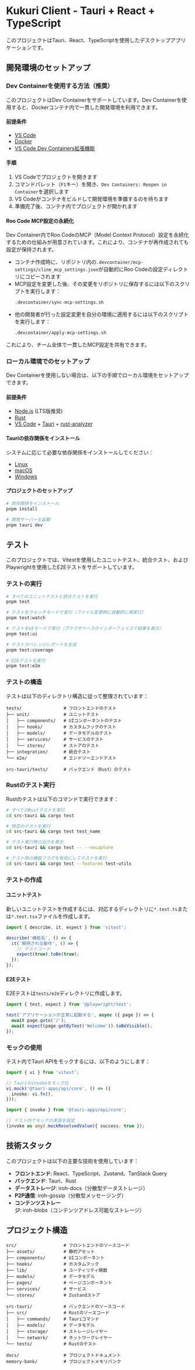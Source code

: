 # Kukuri Client - Tauri + React + TypeScript

このプロジェクトはTauri、React、TypeScriptを使用したデスクトップアプリケーションです。

## 開発環境のセットアップ

### Dev Containerを使用する方法（推奨）

このプロジェクトはDev Containerをサポートしています。Dev Containerを使用すると、Dockerコンテナ内で一貫した開発環境を利用できます。

#### 前提条件

- [VS Code](https://code.visualstudio.com/)
- [Docker](https://www.docker.com/products/docker-desktop/)
- [VS Code Dev Containers拡張機能](https://marketplace.visualstudio.com/items?itemName=ms-vscode-remote.remote-containers)

#### 手順

1. VS Codeでプロジェクトを開きます
2. コマンドパレット（`F1`キー）を開き、`Dev Containers: Reopen in Container`を選択します
3. VS Codeがコンテナをビルドして開発環境を準備するのを待ちます
4. 準備完了後、コンテナ内でプロジェクトが開かれます

#### Roo Code MCP設定の永続化

Dev Container内でRoo CodeのMCP（Model Context Protocol）設定を永続化するための仕組みが用意されています。これにより、コンテナが再作成されても設定が保持されます。

- コンテナ作成時に、リポジトリ内の`.devcontainer/mcp-settings/cline_mcp_settings.json`が自動的にRoo Codeの設定ディレクトリにコピーされます
- MCP設定を変更した後、その変更をリポジトリに保存するには以下のスクリプトを実行します：
  ```bash
  .devcontainer/sync-mcp-settings.sh
  ```
- 他の開発者が行った設定変更を自分の環境に適用するには以下のスクリプトを実行します：
  ```bash
  .devcontainer/apply-mcp-settings.sh
  ```

これにより、チーム全体で一貫したMCP設定を共有できます。

### ローカル環境でのセットアップ

Dev Containerを使用しない場合は、以下の手順でローカル環境をセットアップできます。

#### 前提条件

- [Node.js](https://nodejs.org/) (LTS版推奨)
- [Rust](https://www.rust-lang.org/tools/install)
- [VS Code](https://code.visualstudio.com/) + [Tauri](https://marketplace.visualstudio.com/items?itemName=tauri-apps.tauri-vscode) + [rust-analyzer](https://marketplace.visualstudio.com/items?itemName=rust-lang.rust-analyzer)

#### Tauriの依存関係をインストール

システムに応じて必要な依存関係をインストールしてください：

- [Linux](https://tauri.app/v1/guides/getting-started/prerequisites#setting-up-linux)
- [macOS](https://tauri.app/v1/guides/getting-started/prerequisites#setting-up-macos)
- [Windows](https://tauri.app/v1/guides/getting-started/prerequisites#setting-up-windows)

#### プロジェクトのセットアップ

```bash
# 依存関係をインストール
pnpm install

# 開発サーバーを起動
pnpm tauri dev
```

## テスト

このプロジェクトでは、Vitestを使用したユニットテスト、統合テスト、およびPlaywrightを使用したE2Eテストをサポートしています。

### テストの実行

```bash
# すべてのユニットテストと統合テストを実行
pnpm test

# テストをウォッチモードで実行（ファイル変更時に自動的に再実行）
pnpm test:watch

# テストをUIモードで実行（ブラウザベースのインターフェイスで結果を表示）
pnpm test:ui

# テストカバレッジレポートを生成
pnpm test:coverage

# E2Eテストを実行
pnpm test:e2e
```

### テストの構造

テストは以下のディレクトリ構造に従って整理されています：

```
tests/                # フロントエンドのテスト
├── unit/             # ユニットテスト
│   ├── components/   # UIコンポーネントのテスト
│   ├── hooks/        # カスタムフックのテスト
│   ├── models/       # データモデルのテスト
│   ├── services/     # サービスのテスト
│   └── stores/       # ストアのテスト
├── integration/      # 統合テスト
└── e2e/              # エンドツーエンドテスト

src-tauri/tests/      # バックエンド（Rust）のテスト
```

### Rustのテスト実行

Rustのテストは以下のコマンドで実行できます：

```bash
# すべてのRustテストを実行
cd src-tauri && cargo test

# 特定のテストを実行
cd src-tauri && cargo test test_name

# テスト実行時の出力を表示
cd src-tauri && cargo test -- --nocapture

# テスト用の機能フラグを有効にしてテストを実行
cd src-tauri && cargo test --features test-utils
```

### テストの作成

#### ユニットテスト

新しいユニットテストを作成するには、対応するディレクトリに`*.test.ts`または`*.test.tsx`ファイルを作成します。

```typescript
import { describe, it, expect } from 'vitest';

describe('機能名', () => {
  it('期待される動作', () => {
    // テストコード
    expect(true).toBe(true);
  });
});
```

#### E2Eテスト

E2Eテストは`tests/e2e`ディレクトリに作成します。

```typescript
import { test, expect } from '@playwright/test';

test('アプリケーションが正常に起動する', async ({ page }) => {
  await page.goto('/');
  await expect(page.getByText('Welcome')).toBeVisible();
});
```

### モックの使用

テスト内でTauri APIをモックするには、以下のようにします：

```typescript
import { vi } from 'vitest';

// Tauriのinvokeをモック化
vi.mock('@tauri-apps/api/core', () => ({
  invoke: vi.fn(),
}));

import { invoke } from '@tauri-apps/api/core';

// テスト内でモックの実装を設定
(invoke as any).mockResolvedValue({ success: true });
```

## 技術スタック

このプロジェクトは以下の主要な技術を使用しています：

- **フロントエンド**: React、TypeScript、Zustand、TanStack Query
- **バックエンド**: Tauri、Rust
- **データストレージ**: iroh-docs（分散型データストレージ）
- **P2P通信**: iroh-gossip（分散型メッセージング）
- **コンテンツストレージ**: iroh-blobs（コンテンツアドレス可能なストレージ）

## プロジェクト構造

```
src/                  # フロントエンドのソースコード
├── assets/           # 静的アセット
├── components/       # UIコンポーネント
├── hooks/            # カスタムフック
├── lib/              # ユーティリティ関数
├── models/           # データモデル
├── pages/            # ページコンポーネント
├── services/         # サービス
└── stores/           # Zustandストア

src-tauri/            # バックエンドのソースコード
├── src/              # Rustのソースコード
│   ├── commands/     # Tauriコマンド
│   ├── models/       # データモデル
│   ├── storage/      # ストレージレイヤー
│   └── network/      # ネットワークレイヤー
└── tests/            # Rustのテスト

docs/                 # プロジェクトドキュメント
memory-bank/          # プロジェクトメモリバンク
